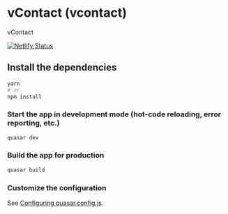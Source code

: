 # vContact (vcontact)

vContact

[![Netlify Status](https://api.netlify.com/api/v1/badges/1aabf65f-0666-4a8d-a07e-fe3c7b4f5972/deploy-status)](https://app.netlify.com/sites/resplendent-narwhal-291736/deploys)

## Install the dependencies
```bash
yarn
# or
npm install
```

### Start the app in development mode (hot-code reloading, error reporting, etc.)
```bash
quasar dev
```


### Build the app for production
```bash
quasar build
```

### Customize the configuration
See [Configuring quasar.config.js](https://v2.quasar.dev/quasar-cli-vite/quasar-config-js).
